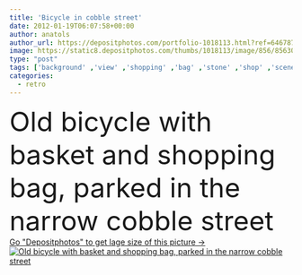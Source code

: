 ```yaml
---
title: 'Bicycle in cobble street'
date: 2012-01-19T06:07:58+00:00
author: anatols
author_url: https://depositphotos.com/portfolio-1018113.html?ref=64678756
image: https://static8.depositphotos.com/thumbs/1018113/image/856/8563080/api_thumb_450.jpg?forcejpeg=true
type: "post"
tags: ['background' ,'view' ,'shopping' ,'bag' ,'stone' ,'shop' ,'scene' ,'outdoor' ,'environment' ,'rural' ,'transport' ,'transportation' ,'healthy' ,'wooden' ,'black' ,'antique' ,'old' ,'retro' ,'vintage' ,'basket' ,'village' ,'city' ,'wall' ,'window' ,'ecology' ,'fingers' ,'with' ,'street' ,'narrow' ,'door' ,'weathered' ,'wheel' ,'town' ,'ancient' ,'in' ,'bicycle' ,'cycle' ,'rusted' ,'attractive' ,'biking' ,'bricks' ,'past' ,'cobble' ,'parking' ,'cobblestone' ,'the' ,'and' ,'ladies' ,'de' ,'grates' ]
categories: 
  - retro
---
```

<div aling="center">
            <font size="60"> Old bicycle with basket and shopping bag, parked in the narrow cobble street</font>   
</div>
<div>
    <a href='https://depositphotos.com/8563080/stock-photo-bicycle-in-cobble-street.html?ref=64678756' target=_blank > Go "Depositphotos" to get lage size of this picture ->
        <img href='https://depositphotos.com/8563080/stock-photo-bicycle-in-cobble-street.html?ref=64678756' src='https://static8.depositphotos.com/1018113/856/i/950/depositphotos_8563080-stock-photo-bicycle-in-cobble-street.jpg?forcejpeg=true' alt='Old bicycle with basket and shopping bag, parked in the narrow cobble street' >
    </a>
</div>
